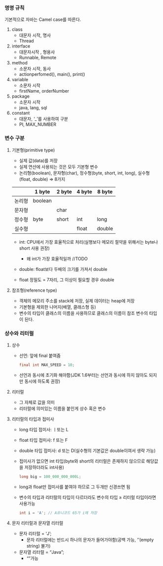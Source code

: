 ### 명명 규칙

기본적으로 자바는 Camel case를 따른다.

1. class
    - 대문자 시작, 명사
    - Thread
2. interface
    - 대문자시작 , 형용사
    - Runnable, Remote
3. method
    - 소문자 시작, 동사
    - actionperfomed(), main(), print()
4. variable
    - 소문자 시작
    - firstName, orderNumber
5. package
    - 소문자 시작
    - java, lang, sql
6. constant
    - 대문자, ‘_’를 사용하여 구분
    - PI, MAX_NUMBER

### 변수 구분

1. 기본형(primitive type)
    - 실제 값(data)를 저장
    - 실제 연산에 사용되는 것은 모두 기본형 변수
    - 논리형(boolean), 문자형(char), 정수형(byte, short, int, long), 실수형(float, double) ⇒ 8가지
    
    |  | 1 byte | 2 byte | 4 byte | 8 byte |
    | --- | --- | --- | --- | --- |
    | 논리형 | boolean |  |  |  |
    | 문자형 |  | char |  |  |
    | 정수형 | byte | short | int | long |
    | 실수형 |  |  | float | double |
    - int: CPU에서 가장 효율적으로 처리(실행보다 메모리 절약을 위해서는 byte나 short 사용 권장)
        - 왜 int가 가장 효율적일까 //TODO
            
            
    - double: float보다 두배의 크기를 가져서 double
    - float 정밀도 = 7자리, 그 이상이 필요할 경우 double
    
2. 참조형(reference type)
    - 객체의 메모리 주소를 stack에 저장, 실제 데이터는 heap에 저장
    - 기본형을 제외한 나머지(배열, 클래스형 등)
    - 변수의 타입이 클래스의 이름을 사용하므로 클래스의 이름이 참조 변수의 타입이 된다.
    
### 상수와 리터럴

1. 상수
    - 선언: 앞에 final 붙여줌
        
        ```java
        final int MAX_SPEED = 10;
        ```
        
    - 선언과 동시에 초기화 해야함(JDK 1.6부터는 선언과 동시에 하지 않아도 되지만 동시에 하도록 권장)
    
2. 리터럴
    - 그 자체로 값을 의미
    - 리터럴에 의미있는 이름을 붙인게 상수 혹은 변수

3. 리터럴의 타입과 접미사
    - long 타입 접미사: ㅣ또는 L
    - float 타입 접미사: f 또는 F
    - double 타입 접미사: d 또는 D(실수형의 기본값은 double이여서 생략 가능)
    - 접미사가 없으면 int 타입(byte와 short의 리터럴은 존재하지 않으므로 해당값을 저장하더라도 int사용)
    
        ```java
        long big = 100_000_000_000L;
        ```
    
    - long과 float만 접미사를 붙여야 하므로 그 두개만 신경쓰면 됨
    - 변수의 타입과 리터럴의 타입이 다르더라도 변수의 타입 ≥ 리터럴 타입이라면 사용가능
        
        ```java
        int i = 'A'; // A유니코드 65가 i에 저장
        ```
        

4. 문자 리터럴과 문자열 리터럴
    - 문자 리터럴 = ‘J’;
        - 문자 리터럴에는 반드시 하나의 문자가 들어가야함(공백 가능, ‘’(empty string) 불가)
    - 문자열 리터럴 = “Java”;
        - “”가능
